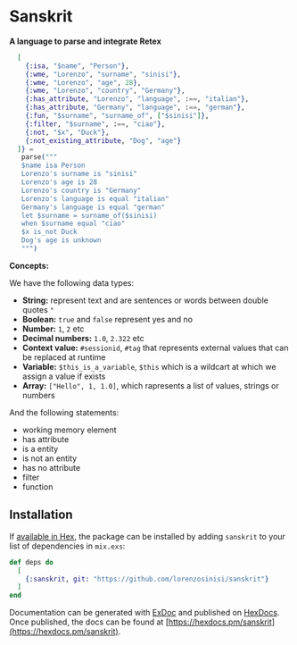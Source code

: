 # Sanskrit

**A language to parse and integrate Retex**

```elixir
  [
    {:isa, "$name", "Person"},
    {:wme, "Lorenzo", "surname", "sinisi"},
    {:wme, "Lorenzo", "age", 28},
    {:wme, "Lorenzo", "country", "Germany"},
    {:has_attribute, "Lorenzo", "language", :==, "italian"},
    {:has_attribute, "Germany", "language", :==, "german"},
    {:fun, "$surname", "surname_of", ["$sinisi"]},
    {:filter, "$surname", :==, "ciao"},
    {:not, "$x", "Duck"},
    {:not_existing_attribute, "Dog", "age"}
  ]} =
   parse("""
   $name isa Person
   Lorenzo's surname is "sinisi"
   Lorenzo's age is 28
   Lorenzo's country is "Germany"
   Lorenzo's language is equal "italian"
   Germany's language is equal "german"
   let $surname = surname_of($sinisi)
   when $surname equal "ciao"
   $x is_not Duck
   Dog's age is unknown
   """)
```

**Concepts:**

We have the following data types: 

- **String:** represent text and are sentences or words between double quotes `"`
- **Boolean:** `true` and `false` represent yes and no
- **Number:** `1`, `2` etc
- **Decimal numbers:** `1.0`, `2.322` etc
- **Context value:** `#sessionid`, `#tag` that represents external values that can be replaced at runtime
- **Variable:** `$this_is_a_variable`, `$this` which is a wildcart at which we assign a value if exists
- **Array:** `["Hello", 1, 1.0]`, which rapresents a list of values, strings or numbers


And the following statements:

- working memory element
- has attribute
- is a entity
- is not an entity
- has no attribute
- filter
- function




## Installation

If [available in Hex](https://hex.pm/docs/publish), the package can be installed
by adding `sanskrit` to your list of dependencies in `mix.exs`:

```elixir
def deps do
  [
    {:sanskrit, git: "https://github.com/lorenzosinisi/sanskrit"}
  ]
end
```

Documentation can be generated with [ExDoc](https://github.com/elixir-lang/ex_doc)
and published on [HexDocs](https://hexdocs.pm). Once published, the docs can
be found at [https://hexdocs.pm/sanskrit](https://hexdocs.pm/sanskrit).

